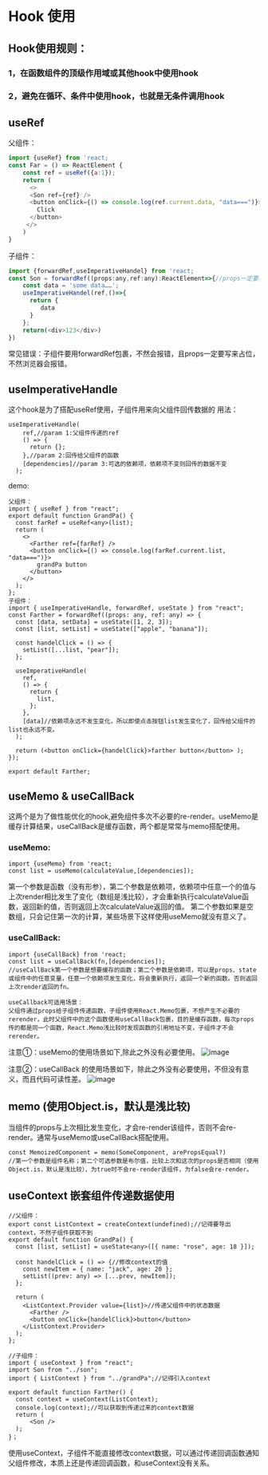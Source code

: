 # Hook 使用
## Hook使用规则：
### 1，在函数组件的顶级作用域或其他hook中使用hook
### 2，避免在循环、条件中使用hook，也就是无条件调用hook
## useRef
   父组件：
```js
import {useRef} from 'react;
const Far = () => ReactElement {
    const ref = useRef({a:1});
    return (
      <>
      <Son ref={ref} />
      <button onClick={() => console.log(ref.current.data, "data===")}>
        Click
      </button>
     </>
    )
}
```
子组件：

```js
import {forwardRef,useImperativeHandel} from 'react;
const Son = forwardRef((props:any,ref:any):ReactElement=>{//props一定要写来占位，不然浏览器会报错
    const data = 'some data……';
    useImperativeHandel(ref,()=>{
      return {
         data
      }
    };
    return(<div>123</div>)
})
```
常见错误：子组件要用forwardRef包裹，不然会报错，且props一定要写来占位，不然浏览器会报错。
## useImperativeHandle
这个hook是为了搭配useRef使用，子组件用来向父组件回传数据的
用法：
```
useImperativeHandle(
    ref,//param 1:父组件传递的ref
    () => {
      return {};
    },//param 2:回传给父组件的函数
    [dependencies]//param 3:可选的依赖项，依赖项不变则回传的数据不变
  );
```
demo:
```
父组件：
import { useRef } from "react";
export default function GrandPa() {
  const farRef = useRef<any>(list);
  return (
    <>
      <Farther ref={farRef} />
      <button onClick={() => console.log(farRef.current.list, "data===")}>
        grandPa button
      </button>
    </>
  );
};
子组件：
import { useImperativeHandle, forwardRef, useState } from "react";
const Farther = forwardRef((props: any, ref: any) => {
  const [data, setData] = useState([1, 2, 3]);
  const [list, setList] = useState(["apple", "banana"]);

  const handelClick = () => {
    setList([...list, "pear"]);
  };

  useImperativeHandle(
    ref,
    () => {
      return {
        list,
      };
    },
    [data]//依赖项永远不发生变化，所以即使点击按钮list发生变化了，回传给父组件的list也永远不变。
  );

  return (<button onClick={handelClick}>farther button</button> );
});

export default Farther;
```
## useMemo & useCallBack
这两个是为了做性能优化的hook,避免组件多次不必要的re-render。useMemo是缓存计算结果，useCallBack是缓存函数，两个都是常常与memo搭配使用。
### useMemo:
```
import {useMemo} from 'react;
const list = useMemo(calculateValue,[dependencies]);
```
第一个参数是函数（没有形参），第二个参数是依赖项，依赖项中任意一个的值与上次render相比发生了变化（数组是浅比较），才会重新执行calculateValue函数，返回新的值，否则返回上次calculateValue返回的值。
第二个参数如果是空数组，只会记住第一次的计算，某些场景下这样使用useMemo就没有意义了。
### useCallBack:
```
import {useCallBack} from 'react;
const list = useCallBack(fn,[dependencies]);
//useCallBack第一个参数是想要缓存的函数；第二个参数是依赖项，可以是props、state或组件中的任意变量，任意一个依赖项发生变化，将会重新执行，返回一个新的函数。否则返回上次render返回的fn。

useCallback可适用场景：
父组件通过props给子组件传递函数，子组件使用React.Memo包裹，不想产生不必要的rerender，此时父组件中的这个函数使用useCallBack包裹，目的是缓存函数，每次props传的都是同一个函数，React.Memo浅比较时发现函数的引用地址不变，子组件才不会rerender。
```
注意①：useMemo的使用场景如下,除此之外没有必要使用。
![image](https://github.com/Lujinghui1234/React/assets/109168485/bc75bb85-ff13-4276-8fa4-1a6d87988181)

注意②：useCallBack 的使用场景如下，除此之外没有必要使用，不但没有意义，而且代码可读性差。
![image](https://github.com/Lujinghui1234/React/assets/109168485/67ee5076-e8fd-4072-a884-35c4098ef996)
## memo  (使用Object.is，默认是浅比较)
当组件的props与上次相比发生变化，才会re-render该组件，否则不会re-render。通常与useMemo或useCallBack搭配使用。
```
const MemoizedComponent = memo(SomeComponent, arePropsEqual?)
//第一个参数是组件名称；第二个可选参数是布尔值，比较上次和这次的props是否相同（使用Object.is，默认是浅比较），为true时不会re-render该组件，为false会re-render。
```
## useContext   嵌套组件传递数据使用
```
//父组件：
export const ListContext = createContext(undefined);//记得要导出context，不然子组件获取不到
export default function GrandPa() {
  const [list, setList] = useState<any>([{ name: "rose", age: 18 }]);

  const handelClick = () => {//修改context的值
    const newItem = { name: "jack", age: 20 };
    setList((prev: any) => [...prev, newItem]);
  };

  return (
    <ListContext.Provider value={list}>//传递父组件中的状态数据
      <Farther />
      <button onClick={handelClick}>button</button>
    </ListContext.Provider>
  );
};

//子组件：
import { useContext } from "react";
import Son from "../son";
import { ListContext } from "../grandPa";//记得引入context

export default function Farther() {
  const context = useContext(ListContext);
  console.log(context);//可以获取到传递过来的context数据
  return (
      <Son />
  );
}；
```
使用useContext，子组件不能直接修改context数据，可以通过传递回调函数通知父组件修改，本质上还是传递回调函数，和useContext没有关系。




